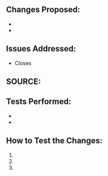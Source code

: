 <!-- First of all, THANK YOU for your contribution. -->

## Changes Proposed:
- 
- 

## Issues Addressed:
<!-- If your fix has a relating issue, link it below -->
- Closes

## SOURCE:
<!-- If you can, include a source that can strengthen your claim -->

## Tests Performed:
<!-- Does it build without errors? Did you test in-game? What did you test? On which OS did you test? Describe any other tests performed -->
- 
- 

## How to Test the Changes:
<!-- Describe in a detailed step-by-step order how to test the changes -->
1.
2.
3.

